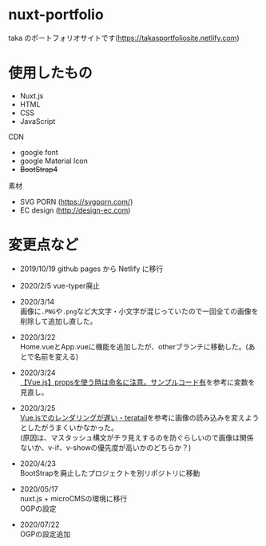 # nuxt-portfolio

taka のポートフォリオサイトです(https://takasportfoliosite.netlify.com)

# 使用したもの

- Nuxt.js
- HTML
- CSS
- JavaScript

CDN

- google font
- google Material Icon
- ~~BootStrap4~~

素材

- SVG PORN (https://svgporn.com/)
- EC design (http://design-ec.com)

# 変更点など

- 2019/10/19
  github pages から Netlify に移行<br>

- 2020/2/5
  vue-typer廃止<br>

- 2020/3/14<br>
  画像に`.PNG`や`.png`など大文字・小文字が混じっていたので一回全ての画像を削除して追加し直した。<br>

- 2020/3/22<br>
  Home.vueとApp.vueに機能を追加したが、otherブランチに移動した。(あとで名前を変える)

- 2020/3/24<br>
  [【Vue.js】propsを使う時は命名に注意。サンプルコード有](https://dev83.com/vue-props/)を参考に変数を見直し。

- 2020/3/25<br>
  [Vue.jsでのレンダリングが遅い - teratail](https://teratail.com/questions/138888)を参考に画像の読み込みを変えようとしたがうまくいかなかった。<br>
  (原因は、マスタッシュ構文がチラ見えするのを防ぐらしいので画像は関係ないか、v-if、v-showの優先度が高いかのどちらか？)

- 2020/4/23<br>
  BootStrapを廃止したプロジェクトを別リポジトリに移動

- 2020/05/17<br>
  nuxt.js + microCMSの環境に移行<br>
  OGPの設定

- 2020/07/22<br>
  OGPの設定追加 
